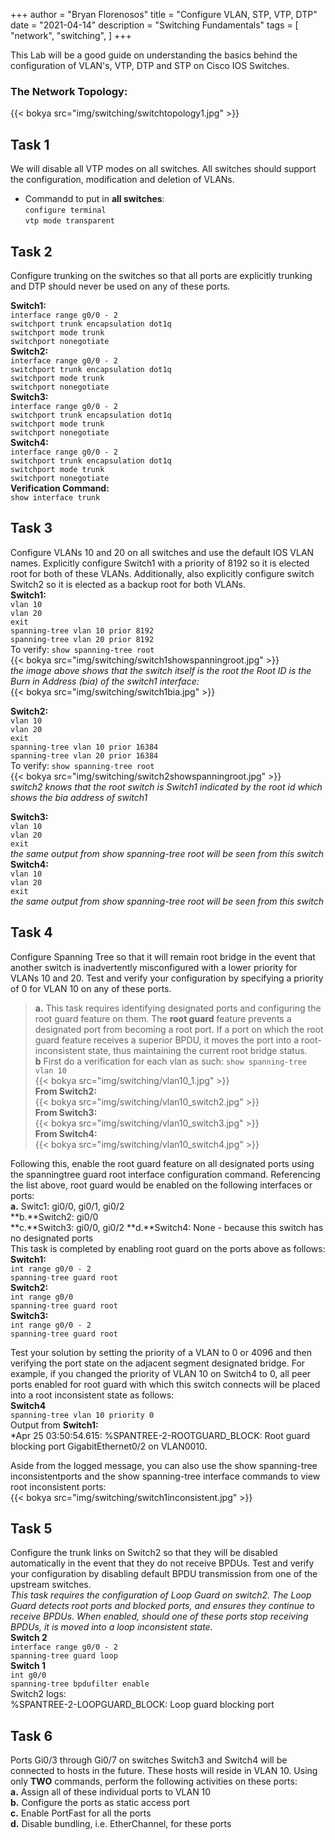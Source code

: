 +++
author = "Bryan Florenosos"
title = "Configure VLAN, STP, VTP, DTP"
date = "2021-04-14"
description = "Switching Fundamentals"
tags = [
    "network",
    "switching",
]
+++

This Lab will be a good guide on understanding the basics behind the configuration of VLAN's, VTP, DTP and STP on Cisco IOS Switches.  

### The Network Topology:  
{{< bokya src="img/switching/switchtopology1.jpg" >}}
  
## Task 1  
We will disable all VTP modes on all switches. All switches should support the configuration,
modification and deletion of VLANs.  
* Commandd to put in **all switches**:  
`configure terminal`  
`vtp mode transparent`  
  

## Task 2  
Configure trunking on the switches so that all ports are explicitly trunking and DTP
should never be used on any of these ports.  

**Switch1:**  
 `interface range g0/0 - 2`  
 `switchport trunk encapsulation dot1q`  
 `switchport mode trunk`  
 `switchport nonegotiate`  
**Switch2:**  
 `interface range g0/0 - 2`  
 `switchport trunk encapsulation dot1q`  
 `switchport mode trunk`  
 `switchport nonegotiate`  
 **Switch3:**  
 `interface range g0/0 - 2`  
 `switchport trunk encapsulation dot1q`  
 `switchport mode trunk`  
 `switchport nonegotiate`  
 **Switch4:**  
 `interface range g0/0 - 2`  
 `switchport trunk encapsulation dot1q`  
 `switchport mode trunk`  
 `switchport nonegotiate`  
**Verification Command:**  
`show interface trunk`  
  
## Task 3   
Configure VLANs 10 and 20 on all switches and use the default IOS VLAN names. Explicitly configure Switch1 with a priority of 8192 so it is elected root for both of these VLANs. Additionally, also explicitly configure switch Switch2 so it is elected as a backup root for both VLANs.  
**Switch1:**  
`vlan 10`  
`vlan 20`  
`exit`  
`spanning-tree vlan 10 prior 8192`  
`spanning-tree vlan 20 prior 8192`  
To verify: `show spanning-tree root`  
{{< bokya src="img/switching/switch1showspanningroot.jpg" >}}    
*the image above shows that the switch itself is the root the Root ID is the Burn in Address (bia) of the switch1 interface:*    
{{< bokya src="img/switching/switch1bia.jpg" >}}    
  
**Switch2:**  
`vlan 10`  
`vlan 20`  
`exit`  
`spanning-tree vlan 10 prior 16384`  
`spanning-tree vlan 20 prior 16384`  
To verify: `show spanning-tree root`  
{{< bokya src="img/switching/switch2showspanningroot.jpg" >}}  
*switch2 knows that the root switch is Switch1 indicated by the root id which shows the bia address of switch1*  
  
**Switch3:**  
`vlan 10`  
`vlan 20`  
`exit`  
*the same output from show spanning-tree root will be seen from this switch*  
**Switch4:**  
`vlan 10`  
`vlan 20`  
`exit`  
*the same output from show spanning-tree root will be seen from this switch*  
  
## Task 4  
Configure Spanning Tree so that it will remain root bridge in the event that another switch is inadvertently misconfigured with a lower priority for VLANs 10 and 20. Test and verify your configuration by specifying a priority of 0 for VLAN 10 on any of these ports.  
> **a.** This task requires identifying designated ports and configuring the root guard feature on them. The **root guard** feature prevents a designated port from becoming a root port. If a port on which the root guard feature receives a superior BPDU, it moves the port into a root-inconsistent state, thus maintaining the current root bridge status.  
> **b** First do a verification for each vlan as such: `show spanning-tree vlan 10`  
{{< bokya src="img/switching/vlan10_1.jpg" >}}  
**From Switch2:**  
{{< bokya src="img/switching/vlan10_switch2.jpg" >}}  
**From Switch3:**  
{{< bokya src="img/switching/vlan10_switch3.jpg" >}}  
**From Switch4:**  
{{< bokya src="img/switching/vlan10_switch4.jpg" >}}  
  
Following this, enable the root guard feature on all designated ports using the spanningtree
guard root interface configuration command. Referencing the list above, root guard
would be enabled on the following interfaces or ports:  
**a.** Switc1: gi0/0, gi0/1, gi0/2  
**b.**Switch2: gi0/0  
**c.**Switch3: gi0/0, gi0/2 
**d.**Switch4: None - because this switch has no designated ports  
This task is completed by enabling root guard on the ports above as follows:  
**Switch1:**  
`int range g0/0 - 2`  
`spanning-tree guard root`  
**Switch2:**  
`int range g0/0`  
`spanning-tree guard root`  
**Switch3:**  
`int range g0/0 - 2`  
`spanning-tree guard root`  
  
Test your solution by setting the priority of a VLAN to 0 or 4096 and then verifying the port state on the adjacent segment designated bridge. For example, if you changed the priority of VLAN 10 on Switch4 to 0, all peer ports enabled for root guard with which this switch connects will be placed into a root inconsistent state as follows:  
**Switch4**  
`spanning-tree vlan 10 priority 0`  
Output from **Switch1:**  
*Apr 25 03:50:54.615: %SPANTREE-2-ROOTGUARD_BLOCK: Root guard blocking port GigabitEthernet0/2 on VLAN0010.  
  
Aside from the logged message, you can also use the show spanning-tree inconsistentports and the show spanning-tree interface commands to view root inconsistent ports:  
{{< bokya src="img/switching/switch1inconsistent.jpg" >}}  



## Task 5   
Configure the trunk links on  Switch2 so that they will be disabled automatically in the event that they do not receive BPDUs. Test and verify your configuration by disabling default BPDU transmission from one of the upstream switches.  
*This task requires the configuration of Loop Guard on switch2. The Loop Guard detects root ports and blocked ports, and ensures they continue to receive BPDUs. When enabled, should one of these ports stop receiving BPDUs, it is moved into a loop inconsistent state.*  
**Switch 2**  
`interface range g0/0 - 2`  
`spanning-tree guard loop`  
**Switch 1**  
`int g0/0`  
`spanning-tree bpdufilter enable`  
Switch2 logs:  
%SPANTREE-2-LOOPGUARD_BLOCK: Loop guard blocking port  



## Task 6  
Ports Gi0/3 through Gi0/7 on switches Switch3 and Switch4 will be connected to hosts in the future. These hosts will reside in VLAN 10. Using only **TWO** commands, perform the following activities on these ports:  
**a.** Assign all of these individual ports to VLAN 10  
**b.** Configure the ports as static access port  
**c.** Enable PortFast for all the ports  
**d.** Disable bundling, i.e. EtherChannel, for these ports  
